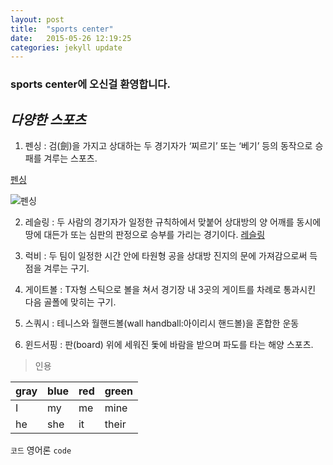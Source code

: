 ```yaml
---
layout: post
title:  "sports center"
date:   2015-05-26 12:19:25
categories: jekyll update
---
```





### **sports center에 오신걸 환영합니다.**

## *다양한 스포츠*

1. 펜싱 : 검(劍)을 가지고 상대하는 두 경기자가 ‘찌르기’ 또는 ‘베기’ 등의 동작으로 승패를 겨루는 스포츠.



[펜싱](http://terms.naver.com/entry.nhn?docId=1157868&cid=40942&categoryId=31981)



![펜싱](http://imgnews.naver.com/image/076/2008/08/11/88l74135.jpg)



2. 레슬링 : 두 사람의 경기자가 일정한 규칙하에서 맞붙어 상대방의 양 어깨를 동시에 땅에 대든가 또는 심판의 판정으로 승부를 가리는 경기이다.
[레슬링][1]


3. 럭비 : 두 팀이 일정한 시간 안에 타원형 공을 상대방 진지의 문에 가져감으로써 득점을 겨루는 구기.


4. 게이트볼 : T자형 스틱으로 볼을 쳐서 경기장 내 3곳의 게이트를 차례로 통과시킨 다음 골폴에 맞히는 구기.


5. 스쿼시 : 테니스와 월핸드볼(wall handball:아이리시 핸드볼)을 혼합한 운동


6. 윈드서핑 : 판(board) 위에 세워진 돛에 바람을 받으며 파도를 타는 해양 스포츠.


>인용

| gray | blue | red | green |
| ---- | ---- | --- | ----- |
|  I   |  my  | me  |  mine |
|  he  |  she | it  | their |

`코드` 영어론 `code`

[1]: http://terms.naver.com/entry.nhn?docId=1087739&cid=40942&categoryId=31976
